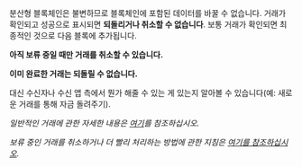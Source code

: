 분산형 블록체인은 불변하므로 블록체인에 포함된 데이터를 바꿀 수 없습니다. 거래가 확인되고 성공으로 표시되면 **되돌리거나 취소할 수 없습니다**. 보통 거래가 확인되면 최종적인 것으로 다음 블록에 추가됩니다.


**아직 보류 중일 때만 거래를 취소할 수 있습니다.** 


**이미 완료한 거래는 되돌릴 수 없습니다.**


대신 수신자나 수신 앱 측에서 뭔가 해줄 수 있는 게 있는지 알아볼 수 있습니다(예: 새로운 거래를 통해 자금 돌려주기).


*일반적인 거래에 관한 자세한 내용은 [여기](https://support.metamask.io/hc/en-us/articles/4410741657499-User-Guide-Transactions)를 참조하십시오.*


*보류 중인 거래를 취소하거나 더 빨리 처리하는 방법에 관한 지침은 [여기를 참조하십시오](https://support.metamask.io/hc/en-us/articles/360015489251-How-to-speed-up-or-cancel-a-pending-transaction).*


 


 

